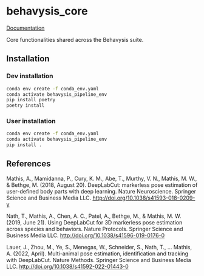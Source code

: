 # behavysis_core

[Documentation](https://tlee08.github.io/behavysis_core/)

Core functionalities shared across the Behavysis suite.

## Installation

### Dev installation

```bash
conda env create -f conda_env.yaml
conda activate behavysis_pipeline_env
pip install poetry
poetry install
```

### User installation

```bash
conda env create -f conda_env.yaml
conda activate behavysis_pipeline_env
pip install .
```

## References

Mathis, A., Mamidanna, P., Cury, K. M., Abe, T., Murthy, V. N., Mathis, M. W., & Bethge, M. (2018, August 20). DeepLabCut: markerless pose estimation of user-defined body parts with deep learning. Nature Neuroscience. Springer Science and Business Media LLC. http://doi.org/10.1038/s41593-018-0209-y

Nath, T., Mathis, A., Chen, A. C., Patel, A., Bethge, M., & Mathis, M. W. (2019, June 21). Using DeepLabCut for 3D markerless pose estimation across species and behaviors. Nature Protocols. Springer Science and Business Media LLC. http://doi.org/10.1038/s41596-019-0176-0

Lauer, J., Zhou, M., Ye, S., Menegas, W., Schneider, S., Nath, T., … Mathis, A. (2022, April). Multi-animal pose estimation, identification and tracking with DeepLabCut. Nature Methods. Springer Science and Business Media LLC. http://doi.org/10.1038/s41592-022-01443-0
